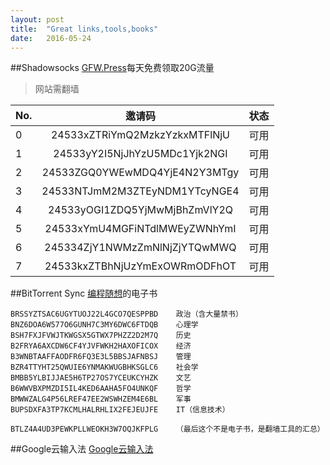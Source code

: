 ```yaml
---
layout: post
title:  "Great links,tools,books"
date:   2016-05-24
---
```



##Shadowsocks
[GFW.Press](http://gfw.press/user/invite.php)每天免费领取20G流量
>网站需翻墙

|No.|邀请码|状态|
|:-|:-:|:-:|
|0 |  24533xZTRiYmQ2MzkzYzkxMTFlNjU  |  可用|
|1| 24533yY2I5NjJhYzU5MDc1Yjk2NGI   |可用|
|2| 24533ZGQ0YWEwMDQ4YjE4N2Y3MTgy   |可用|
|3| 24533NTJmM2M3ZTEyNDM1YTcyNGE4   |可用|
|4| 24533yOGI1ZDQ5YjMwMjBhZmVlY2Q   |可用|
|5| 24533xYmU4MGFiNTdlMWEyZWNhYmI   |可用|
|6| 245334ZjY1NWMzZmNlNjZjYTQwMWQ   |可用|
|7| 24533kxZTBhNjUzYmExOWRmODFhOT   |可用|

##BitTorrent Sync
[编程随想](https://github.com/programthink/books)的电子书

```
BRSSYZTSAC6UGYTUOJ22L4GCO7QESPPBD    政治（含大量禁书）
BNZ6DOA6W577O6GUNH7C3MY6DWC6FTDQB    心理学
BSH7FXJFVWJTKWGSX5GTWX7PHZZ2D2M7Q    历史
B2FRYA6AXCDW6CF4YJVFWKH2HAXOFICOX    经济
B3WNBTAAFFAODFR6FQ3E3L5BBSJAFNBSJ    管理
BZR4TTYHT25QWUIE6YNMAKWUGBHKSGLC6    社会学
BMBB5YLBIJJAE5H6TP27OS7YCEUKCYHZK    文艺
B6WWVBXPMZDI5IL4KED6AAHA5FO4UNKQF    哲学
BMWWZALG4P56LREF47EE2WSWHZEM4E6BL    军事
BUPSDXFA3TP7KCMLHALRHLIX2FEJEUJFE    IT（信息技术）

BTLZ4A4UD3PEWKPLLWEOKH3W7OQJKFPLG    （最后这个不是电子书，是翻墙工具的汇总）
```

##Google云输入法
[Google云输入法](https://www.google.com/inputtools/try/)
